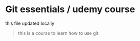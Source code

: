 # Git essentials / udemy course
this file updated locally
> this is a course to learn how to use git
